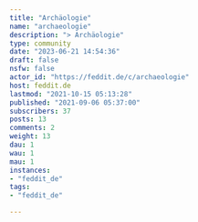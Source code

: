 ```yaml
---
title: "Archäologie" 
name: "archaeologie"
description: "> Archäologie"
type: community
date: "2023-06-21 14:54:36"
draft: false
nsfw: false
actor_id: "https://feddit.de/c/archaeologie"
host: feddit.de
lastmod: "2021-10-15 05:13:28"
published: "2021-09-06 05:37:00"
subscribers: 37
posts: 13
comments: 2
weight: 13
dau: 1
wau: 1
mau: 1
instances:
- "feddit_de"
tags: 
- "feddit_de"

---
```

